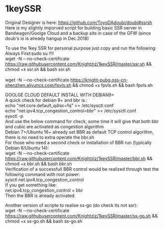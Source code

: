 # 1keySSR

Original Designer is here:
https://github.com/ToyoDAdoubi/doubi#ssrsh  
Here is my slightly imporved script for building basic SSR server in Bandwagon/Goolge Cloud and a backup site in case of the GFW (since doub's io is already hangup in Dec.2018)  

To use the 1key SSR for personal purpose just copy and run the following: </br> 
Always First:sudo su !!!! </br>
wget -N --no-check-certificate https://raw.githubusercontent.com/Knightzjz/1keySSR/master/ssr.sh && chmod +x ssr.sh && bash ssr.sh</br> 
</br>
wget -N --no-check-certificate https://knight-pubg.oss-cn-shenzhen.aliyuncs.com/fpvls.sh && chmod +x fpvls.sh && bash fpvls.sh</br> 	

</bold>GOOLGE CLOUD DEFAULT INSTALL WITH DEBIAN9+</bold></br>
A quick check for debian 9+ and bbr is : </br>
echo "net.core.default_qdisc=fq" >> /etc/sysctl.conf </br>
echo "net.ipv4.tcp_congestion_control=bbr" >> /etc/sysctl.conf</br>
sysctl -p</br>
And use the below command for check, some time it will give that both bbr and cubic are activated as congestion algorithm</br>
Debian 7+/Ubuntu 16+ already set BBR as default TCP control algorithm, there is no need to extra operate the bbr.sh</br> 
For those who need a second check or installation of BBR run (typically Debian 6/Ubuntu 14):</br> 
wget -N --no-check-certificate https://raw.githubusercontent.com/Knightzjz/1keySSR/master/bbr.sh && chmod +x bbr.sh && bash bbr.sh</br> 
Verification of a successfull BBR control would be realized through test the following command with root power:</br> 
sysctl net.ipv4.tcp_congestion_control</br> 
If you get something like:</br> 
net.ipv4.tcp_congestion_control = bbr</br> 
Then the BBR is already activated.</br> 

Another version of scripte to realise ss-go (do check its not ssr):</br> 
wget -N --no-check-certificate https://raw.githubusercontent.com/Knightzjz/1keySSR/master/ss-go.sh && chmod +x ss-go.sh && bash ss-go.sh</br> 



